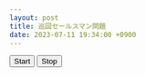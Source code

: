 ```yaml
---
layout: post
title: 巡回セールスマン問題
date: 2023-07-11 19:34:00 +0900
---
```

<head>
    <title>Traveling Salesman</title>
    <style>
        .canvas-container {
            width: 100%;
            height: 0;
            padding-bottom: 100%; /* Aspect ratio */
            position: relative;
        }
        canvas {
            width: 100%;
            height: 100%;
            position: absolute;
        }
    </style>
</head>
<body>
    <button id="start-button">Start</button>
    <button id="stop-button">Stop</button>
    <br>
    <div class="canvas-container">
        <canvas id="canvas"></canvas>
    </div>
    <div class="canvas-container">
        <canvas id="graph"></canvas>
    </div>
    <script src="https://cdn.jsdelivr.net/npm/chart.js"></script>
    <script src="/scripts/tsp-ga.js"></script>
</body>
